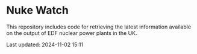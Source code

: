 # Nuke Watch

This repository includes code for retrieving the latest information available on the output of EDF nuclear power plants in the UK.

Last updated: 2024-11-02 15:11